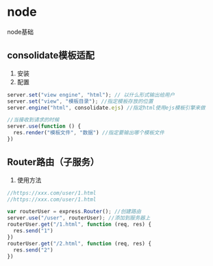 # node
node基础

## consolidate模板适配
1. 安装
2. 配置
```js
server.set("view engine", "html"); // 以什么形式输出给用户
server.set("view", "模板目录"); //指定模板存放的位置
server.engine("html", consolidate.ejs) //指定html使用ejs模板引擎来做

//当接收到请求的时候
server.use(function () {
  res.render("模板文件", "数据") //指定要输出哪个模板文件
})
```
## Router路由（子服务）
1. 使用方法

```js
//https://xxx.com/user/1.html
//https://xxx.com/user/1.html

var routerUser = express.Router(); //创建路由
server.use("/user", routerUser); //添加到服务器上
routerUser.get("/1.html", function (req, res) {
  res.send("1")
})
routerUser.get("/2.html", function (req, res) {
  res.send("2")
})
```
